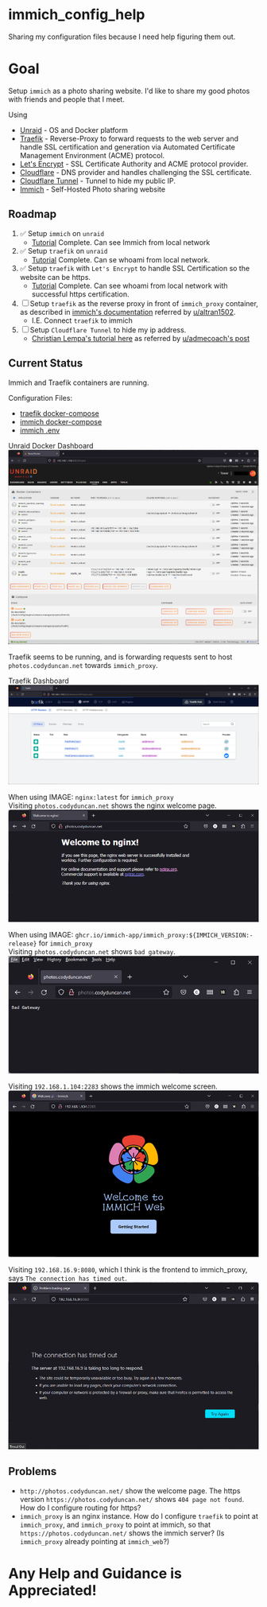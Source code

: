 # immich_config_help
Sharing my configuration files because I need help figuring them out.

# Goal
Setup `immich` as a photo sharing website. I'd like to share my good photos with friends and people that I meet.

Using
- [Unraid](https://unraid.net/) - OS and Docker platform
- [Traefik](https://doc.traefik.io/traefik/) - Reverse-Proxy to forward requests to the web server and handle SSL certification and generation via Automated Certificate Management Environment (ACME) protocol.
- [Let's Encrypt](https://letsencrypt.org/) - SSL Certificate Authority and ACME protocol provider.
- [Cloudflare](https://www.cloudflare.com/) - DNS provider and handles challenging the SSL certificate.
- [Cloudflare Tunnel](https://www.cloudflare.com/products/tunnel/) - Tunnel to hide my public IP.
- [Immich](https://immich.app/) - Self-Hosted Photo sharing website

## Roadmap
1. ✅ Setup `immich` on `unraid`
    - [Tutorial](https://documentation.immich.app/docs/install/unraid) Complete. Can see Immich from local network 
2. ✅ Setup `traefik` on `unraid`
    - [Tutorial](https://doc.traefik.io/traefik/user-guides/docker-compose/basic-example/) Complete. Can se whoami from local network.
3. ✅ Setup `traefik` with `Let's Encrypt` to handle SSL Certification so the website can be https.
    - [Tutorial](https://doc.traefik.io/traefik/user-guides/docker-compose/acme-dns/) Complete. Can see whoami from local network with successful https certification.
4. ☐ Setup `traefik` as the reverse proxy in front of `immich_proxy` container, as described in [immich's documentation](https://documentation.immich.app/docs/administration/reverse-proxy) referred by [u/altran1502](https://www.reddit.com/r/immich/comments/12on862/comment/jgiy5ob/?utm_source=share&utm_medium=web2x&context=3).
    - I.E. Connect `traefik` to immich
5. ☐ Setup `Cloudflare Tunnel` to hide my ip address.
    - [Christian Lempa's tutorial here](`traefik`) as referred by [u/admecoach's post](https://www.reddit.com/r/Traefik/comments/13fjlsk/recommended_setup_for_traefik_using_cloudflare/)

## Current Status
Immich and Traefik containers are running.

Configuration Files:
- [traefik docker-compose](traefik_docker_compose.yml)
- [immich docker-compose](immich_docker_compose.yml)
- [immich .env](immich.env)

Unraid Docker Dashboard
![unraid_docker_page.png](unraid_docker_page.png)

Traefik seems to be running, and is forwarding requests sent to host `photos.codyduncan.net` towards `immich_proxy`.

Traefik Dashboard
![traefik_dashboard.png](traefik_dashboard.png)

When using IMAGE: `nginx:latest` for `immich_proxy`  
Visiting `photos.codyduncan.net` shows the nginx welcome page.
![navigate_to_address_shows_nginx_welcome.png](navigate_to_address_shows_nginx_welcome.png)

When using IMAGE: `ghcr.io/immich-app/immich_proxy:${IMMICH_VERSION:-release}` for `immich_proxy`  
Visiting `photos.codyduncan.net` shows `bad gateway`.
![navigate_to_address_shows_bad_gateway.png](navigate_to_address_shows_bad_gateway.png)

Visiting `192.168.1.104:2283` shows the immich welcome screen.
![immich_welcome_at_port_2283.png](immich_welcome_at_port_2283.png)

Visiting `192.168.16.9:8080`, which I think is the frontend to immich_proxy, says `The connection has timed out`.
![immich_frontend_address_times_out.png](immich_frontend_address_times_out.png)


## Problems

- `http://photos.codyduncan.net/` show the welcome page. The https version `https://photos.codyduncan.net/` shows `404 page not found`. How do I configure routing for https?
- `immich_proxy` is an nginx instance. How do I configure `traefik` to point at `immich_proxy`, and `immich_proxy` to point at immich, so that `https://photos.codyduncan.net/` shows the immich server? (Is `immich_proxy` already pointing at `immich_web`?)

# Any Help and Guidance is Appreciated!


